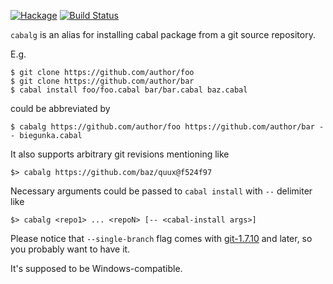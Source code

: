 [![Hackage](https://budueba.com/hackage/cabalg)](http://hackage.haskell.org/package/cabalg)
[![Build Status](https://secure.travis-ci.org/dmalikov/cabalg.png?branch=master)](http://travis-ci.org/dmalikov/cabalg)

`cabalg` is an alias for installing cabal package from a git source repository.

E.g.

```
$ git clone https://github.com/author/foo
$ git clone https://github.com/author/bar
$ cabal install foo/foo.cabal bar/bar.cabal baz.cabal
```

could be abbreviated by

```
$ cabalg https://github.com/author/foo https://github.com/author/bar -- biegunka.cabal
```

It also supports arbitrary git revisions mentioning like
```
$> cabalg https://github.com/baz/quux@f524f97
```

Necessary arguments could be passed to `cabal install` with `--` delimiter like

```
$> cabalg <repo1> ... <repoN> [-- <cabal-install args>]
```

Please notice that `--single-branch` flag comes with [git-1.7.10](https://lkml.org/lkml/2012/3/28/418) and later, so you probably want to have it.

It's supposed to be Windows-compatible.
